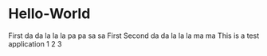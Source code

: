 # Hello-World
First da da la la la pa pa sa sa
First Second da da la la la ma ma
This is a test application
1
2
3 
